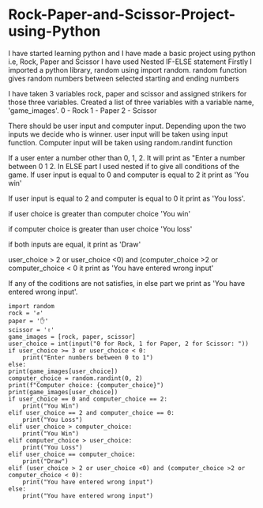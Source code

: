 # Rock-Paper-and-Scissor-Project-using-Python
I have started learning python and I have made a basic project using python i.e, Rock, Paper and Scissor
I have used Nested IF-ELSE statement
Firstly I imported a python library, random using import random.
random function gives random numbers between selected starting and ending numbers

I have taken 3 variables rock, paper and scissor and assigned strikers for those three variables.
Created a list of three variables with a variable name, 'game_images'.
0 - Rock
1 - Paper
2 - Scissor

There should be user input and computer input. Depending upon the two inputs we decide who is winner. 
user input will be taken using input function.
Computer input will be taken using random.randint function

If a user enter a number other than 0, 1, 2. It will print as "Enter a number between 0 1 2.
In ELSE part I used nested if to give all conditions of the game.
If user input is equal to 0 and computer is equal to 2
it print as 'You win'

If user input is equal to 2 and computer is equal to 0
it print as 'You loss'.

if user choice is greater than computer choice
'You win'

if computer choice is greater than user choice
'You loss'

if both inputs are equal,
it print as 'Draw'

user_choice > 2 or user_choice <0) and (computer_choice >2 or computer_choice < 0
it print as 'You have entered wrong input'

If any of the coditions are not satisfies, in else part we print as 'You have entered wrong input'.

    import random
    rock = '✊'
    paper = '✋'
    scissor = '✌️'
    game_images = [rock, paper, scissor]
    user_choice = int(input("0 for Rock, 1 for Paper, 2 for Scissor: "))
    if user_choice >= 3 or user_choice < 0:
        print("Enter numbers between 0 to 1")
    else:
    print(game_images[user_choice])
    computer_choice = random.randint(0, 2)
    print(f"Computer choice: {computer_choice}")
    print(game_images[user_choice])
    if user_choice == 0 and computer_choice == 2:
        print("You Win")
    elif user_choice == 2 and computer_choice == 0:
        print("You Loss")
    elif user_choice > computer_choice:
        print("You Win")
    elif computer_choice > user_choice:
        print("You Loss")
    elif user_choice == computer_choice:
        print("Draw")
    elif (user_choice > 2 or user_choice <0) and (computer_choice >2 or computer_choice < 0):
        print("You have entered wrong input")
    else:
        print("You have entered wrong input")


 

